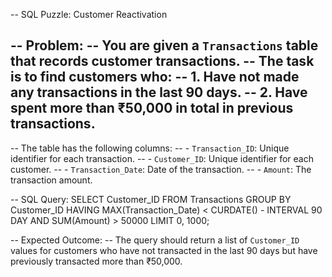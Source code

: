 -- SQL Puzzle: Customer Reactivation

-- Problem:
-- You are given a `Transactions` table that records customer transactions.
-- The task is to find customers who:
-- 1. Have not made any transactions in the last 90 days.
-- 2. Have spent more than ₹50,000 in total in previous transactions.
--
-- The table has the following columns:
-- - `Transaction_ID`: Unique identifier for each transaction.
-- - `Customer_ID`: Unique identifier for each customer.
-- - `Transaction_Date`: Date of the transaction.
-- - `Amount`: The transaction amount.

-- SQL Query:
SELECT Customer_ID
FROM Transactions
GROUP BY Customer_ID
HAVING MAX(Transaction_Date) < CURDATE() - INTERVAL 90 DAY
   AND SUM(Amount) > 50000
LIMIT 0, 1000;

-- Expected Outcome:
-- The query should return a list of `Customer_ID` values for customers who have not transacted in the last 90 days but have previously transacted more than ₹50,000.
